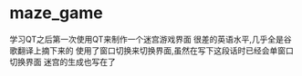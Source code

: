 # maze_game
学习QT之后第一次使用QT来制作一个迷宫游戏界面
很差的英语水平,几乎全是谷歌翻译上摘下来的
使用了窗口切换来切换界面,虽然在写下这段话时已经会单窗口切换界面
迷宫的生成也写在了
